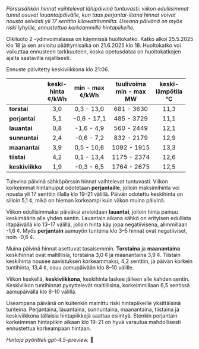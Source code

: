 *Pörssisähkön hinnat vaihtelevat lähipäivinä tuntuvasti: viikon edullisimmat tunnit osuvat lauantaipäivälle, kun taas perjantai-iltana hinnat voivat nousta selvästi yli 17 senttiin kilowattitunnilta. Useana päivänä on myös riski lyhyille, ennustettua korkeammille hintapiikeille.*

Olkiluoto 2 -ydinvoimalassa on käynnissä huoltokatko. Katko alkoi 25.5.2025 klo 18 ja sen arvioitu päättymisaika on 21.6.2025 klo 18. Huoltokatko voi vaikuttaa ennusteen tarkkuuteen, koska opetusdataa on huoltokatkojen ajalta saatavilla rajallisesti.

Ennuste päivitetty keskiviikkona klo 21:06.

|              | keski-<br>hinta<br>¢/kWh | min - max<br>¢/kWh | tuulivoima<br>min - max<br>MW | keski-<br>lämpötila<br>°C |
|:-------------|:------------------------:|:------------------:|:----------------------------:|:--------------------------:|
| **torstai**  |           3,0            |    0,3 - 13,0      |         681 - 3630          |            11,3            |
| **perjantai**|           5,1            |   -0,6 - 17,1      |         485 - 3729          |            11,1            |
| **lauantai** |           0,8            |   -1,6 - 4,9       |         560 - 2449          |            12,1            |
| **sunnuntai**|           2,4            |   -0,6 - 7,2       |         832 - 2179          |            12,9            |
| **maanantai**|           3,9            |    0,5 - 10,6      |         1092 - 1915         |            13,3            |
| **tiistai**  |           4,2            |    0,1 - 13,4      |         1175 - 2374         |            12,6            |
| **keskiviikko**|         1,9            |   -0,3 - 6,5       |         1764 - 2675         |            12,5            |

Tulevina päivinä sähköpörssin hinnat vaihtelevat tuntuvasti. Viikon korkeimmat hintahuiput odotetaan **perjantaille**, jolloin maksimihinta voi nousta yli 17 senttiin illalla klo 19–21 välillä. Päivän odotettu keskihinta on silloin 5,1 ¢, mikä on hieman korkeampi kuin viikon muina päivinä.

Viikon edullisimmaksi päiväksi arvioidaan **lauantai**, jolloin hinta painuu keskimäärin alle yhden sentin. Lauantain aikana sähkö on erityisen edullista iltapäivällä klo 13–17 välillä, jolloin hinta käy jopa negatiivisena, alimmillaan -1,6 ¢. Myös **perjantain** aamuyön tunteina klo 3–5 hinnat ovat negatiiviset, noin -0,6 ¢.

Muina päivinä hinnat asettuvat tasaisemmin. **Torstaina** ja **maanantaina** keskihinnat ovat maltillisia, torstaina 3,0 ¢ ja maanantaina 3,9 ¢. Tiistain keskihinta nousee aavistuksen korkeammaksi, 4,2 senttiin, ja päivän korkein tuntihinta, 13,4 ¢, osuu aamupäivään klo 8–10 välille.

Viikon keskellä, **keskiviikkona**, keskihinta laskee jälleen alle kahden sentin. Keskiviikon tuntihinnat pysyttelevät maltillisina, korkeimmillaan 6,5 sentissä aamupäivällä klo 8–10 välillä.

Useampana päivänä on kuitenkin mainittu riski hintapiikeille yksittäisinä tunteina. Perjantaina, lauantaina, sunnuntaina, maanantaina, tiistaina ja keskiviikkona tällaisia hintapiikkejä saattaa esiintyä. Etenkin perjantain korkeimman hintapiikin aikaan klo 19–21 on hyvä varautua mahdollisesti ennustettua korkeampaan hintaan.

*Hintoja pyöritteli gpt-4.5-preview.* 🔌
